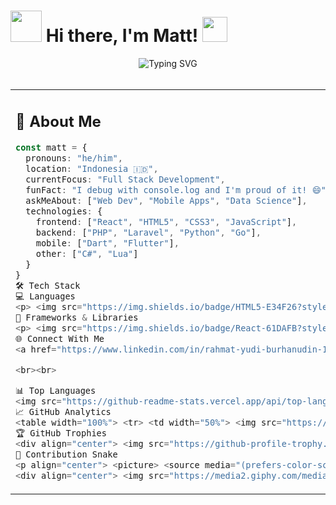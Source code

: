 # <img src="https://media3.giphy.com/media/v1.Y2lkPTc5MGI3NjExdnh3dTl1eG9mODdmcm54am82cjA3MXExNTdzd3NxdDd6MHo2M2NsMSZlcD12MV9pbnRlcm5hbF9naWZfYnlfaWQmY3Q9Zw/b0yzpWnpTUDTlWnIZe/giphy.gif" width="50" height="50" /> Hi there, I'm Matt! <img src="https://media2.giphy.com/media/v1.Y2lkPTc5MGI3NjExMHAzb2M1ZWtscnN4MXByOTR3cGNqOHR4cjN4djJoZ3RrbHRrZWhwdSZlcD12MV9pbnRlcm5hbF9naWZfYnlfaWQmY3Q9Zw/OxgkKEcuMYt4OpHgYU/giphy.gif" width="40" height="40" />

<p align="center">
  <img src="https://readme-typing-svg.herokuapp.com?font=Fira+Code&size=22&pause=1000&color=00D4AA&center=true&vCenter=true&width=600&lines=A+Passionate+Developer+Turning+Ideas+into+Reality;Welcome+to+my+coding+universe!+%F0%9F%9A%80;Let's+build+something+amazing+together!" alt="Typing SVG" />
</p>

<div align="center">
  <img src="https://media3.giphy.com/media/v1.Y2lkPTc5MGI3NjExdmU1dWFrN282MTV0b2Fqdjd4cTlkZWFkNW55d21kcTZydGVzaHFkMSZlcD12MV9pbnRlcm5hbF9naWZfYnlfaWQmY3Q9Zw/PKi7juonFaTNdnuiZU/giphy.gif" width="100%" height="3" />
</div>

<table width="100%">
<tr>
<td width="50%" valign="top">

## 🚀 About Me
```typescript
const matt = {
  pronouns: "he/him",
  location: "Indonesia 🇮🇩",
  currentFocus: "Full Stack Development",
  funFact: "I debug with console.log and I'm proud of it! 😄",
  askMeAbout: ["Web Dev", "Mobile Apps", "Data Science"],
  technologies: {
    frontend: ["React", "HTML5", "CSS3", "JavaScript"],
    backend: ["PHP", "Laravel", "Python", "Go"],
    mobile: ["Dart", "Flutter"],
    other: ["C#", "Lua"]
  }
}
🛠️ Tech Stack
💻 Languages
<p> <img src="https://img.shields.io/badge/HTML5-E34F26?style=for-the-badge&logo=html5&logoColor=white" alt="HTML5"/> <img src="https://img.shields.io/badge/CSS3-1572B6?style=for-the-badge&logo=css3&logoColor=white" alt="CSS3"/> <img src="https://img.shields.io/badge/JavaScript-F7DF1E?style=for-the-badge&logo=javascript&logoColor=black" alt="JavaScript"/> <img src="https://img.shields.io/badge/PHP-777BB4?style=for-the-badge&logo=php&logoColor=white" alt="PHP"/> <img src="https://img.shields.io/badge/Python-3776AB?style=for-the-badge&logo=python&logoColor=white" alt="Python"/> </p> <p> <img src="https://img.shields.io/badge/Go-00ADD8?style=for-the-badge&logo=go&logoColor=white" alt="Go"/> <img src="https://img.shields.io/badge/C%23-239120?style=for-the-badge&logo=c-sharp&logoColor=white" alt="C#"/> <img src="https://img.shields.io/badge/Lua-2C2D72?style=for-the-badge&logo=lua&logoColor=white" alt="Lua"/> <img src="https://img.shields.io/badge/Dart-0175C2?style=for-the-badge&logo=dart&logoColor=white" alt="Dart"/> </p>
🔧 Frameworks & Libraries
<p> <img src="https://img.shields.io/badge/React-61DAFB?style=for-the-badge&logo=react&logoColor=black" alt="React"/> <img src="https://img.shields.io/badge/Laravel-FF2D20?style=for-the-badge&logo=laravel&logoColor=white" alt="Laravel"/> <img src="https://img.shields.io/badge/Pandas-150458?style=for-the-badge&logo=pandas&logoColor=white" alt="Pandas"/> <img src="https://img.shields.io/badge/Flutter-02569B?style=for-the-badge&logo=flutter&logoColor=white" alt="Flutter"/> </p> </td> <td width="50%" valign="top"> <div align="center"> <img src="https://media3.giphy.com/media/v1.Y2lkPTc5MGI3NjExdnh3dTl1eG9mODdmcm54am82cjA3MXExNTdzd3NxdDd6MHo2M2NsMSZlcD12MV9pbnRlcm5hbF9naWZfYnlfaWQmY3Q9Zw/b0yzpWnpTUDTlWnIZe/giphy.gif" width="200" style="border-radius: 10px;"/> <br><br>
🌐 Connect With Me
<a href="https://www.linkedin.com/in/rahmat-yudi-burhanudin-1a884227b/" target="_blank"> <img src="https://img.shields.io/badge/LinkedIn-0077B5?style=for-the-badge&logo=linkedin&logoColor=white" alt="LinkedIn"/> </a> <a href="https://discord.com/users/USER_ID_DISCORD_ANDA" target="_blank"> <img src="https://img.shields.io/badge/Discord-5865F2?style=for-the-badge&logo=discord&logoColor=white" alt="Discord"/> </a> <a href="mailto:dewarahmat12334@gmail.com" target="_blank"> <img src="https://img.shields.io/badge/Gmail-D14836?style=for-the-badge&logo=gmail&logoColor=white" alt="Gmail"/> </a>

<br><br>

📊 Top Languages
<img src="https://github-readme-stats.vercel.app/api/top-langs/?username=MattYudha&layout=compact&theme=tokyonight&hide_border=true&border_radius=10" alt="Top Languages"/> </div> </td> </tr> </table> <div align="center"> <img src="https://media3.giphy.com/media/v1.Y2lkPTc5MGI3NjExdmU1dWFrN282MTV0b2Fqdjd4cTlkZWFkNW55d21kcTZydGVzaHFkMSZlcD12MV9pbnRlcm5hbF9naWZfYnlfaWQmY3Q9Zw/PKi7juonFaTNdnuiZU/giphy.gif" width="100%" height="3" /> </div>
📈 GitHub Analytics
<table width="100%"> <tr> <td width="50%"> <img src="https://github-readme-stats.vercel.app/api?username=MattYudha&show_icons=true&count_private=true&theme=tokyonight&hide_border=true&border_radius=10" alt="GitHub Stats" width="100%"/> </td> <td width="50%"> <img src="https://github-readme-streak-stats.herokuapp.com/?user=MattYudha&theme=tokyonight&hide_border=true&border_radius=10" alt="GitHub Streak" width="100%"/> </td> </tr> </table> <div align="center"> <img src="https://github-readme-activity-graph.vercel.app/graph?username=MattYudha&theme=react-dark&hide_border=true&area=true&line=00b8a9&point=ffffff&border_radius=10" alt="Activity Graph" width="100%"/> </div>
🏆 GitHub Trophies
<div align="center"> <img src="https://github-profile-trophy.vercel.app/?username=MattYudha&theme=tokyonight&no-frame=true&row=1&column=7" alt="GitHub Trophies"/> </div>
🐍 Contribution Snake
<p align="center"> <picture> <source media="(prefers-color-scheme: dark)" srcset="https://raw.githubusercontent.com/MattYudha/MattYudha/output/snake-dark.svg" /> <img alt="github contribution grid snake animation" src="https://raw.githubusercontent.com/MattYudha/MattYudha/output/snake.svg" /> </picture> </p>
<div align="center"> <img src="https://media2.giphy.com/media/v1.Y2lkPTc5MGI3NjExMHAzb2M1ZWtscnN4MXByOTR3cGNqOHR4cjN4djJoZ3RrbHRrZWhwdSZlcD12MV9pbnRlcm5hbF9naWZfYnlfaWQmY3Q9Zw/OxgkKEcuMYt4OpHgYU/giphy.gif" width="60" /> <br> <img src="https://komarev.com/ghpvc/?username=MattYudha&style=for-the-badge&color=brightgreen" alt="Profile Views"/> <br><br> <b>⭐ Don't forget to star my repositories if you find them interesting! ⭐</b> <br> <i>💡 "Code is like humor. When you have to explain it, it's bad." – Cory House</i> </div> ```
